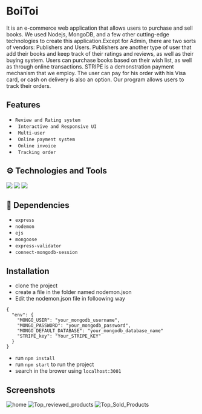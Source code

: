 # BoiToi
It is an e-commerce web application that allows users to purchase and sell books. 
We used Nodejs, MongoDB, and a few other cutting-edge technologies to create this application.Except for Admin, there are two sorts of vendors: Publishers and Users.
Publishers are another type of user that add their books and keep track of their ratings and reviews, as well as their buying system. Users can purchase books based on their wish list, as well as through online transactions. STRIPE is a demonstration payment mechanism that we employ. The user can pay for his order with his Visa card, or cash on delivery is also an option. Our program allows users to track their orders.
## Features
- `Review and Rating system`
- ` Interactive and Responsive UI`
- ` Multi-user`
- ` Online payment system`
- ` Online invoice`
- ` Tracking order`

## :gear: Technologies and Tools
![](https://img.shields.io/badge/Node.js-43853D?style=for-the-badge&logo=node.js&logoColor=white)
![](https://img.shields.io/badge/Express.js-404D59?style=for-the-badge)
![](https://img.shields.io/badge/MongoDB-4EA94B?style=for-the-badge&logo=mongodb&logoColor=white)

## :closed_lock_with_key: Dependencies
- `express` 
- `nodemon`
- `ejs`
- `mongoose`
- `express-validator`
- `connect-mongodb-session`


## Installation
- clone the project
- create a file in the folder named nodemon.json
- Edit the nodemon.json file in folloowing way

```
{
  "env": {
    "MONGO_USER": "your_mongodb_username",
    "MONGO_PASSWORD": "your_mongodb_password",
    "MONGO_DEFAULT_DATABASE": "your_mongodb_database_name"
    "STRIPE_key": "Your_STRIPE_KEY"
  }
}

```
- run `npm install`
- run `npm start` to run the project
- search in the brower using `localhost:3001`

## Screenshots
![home](https://user-images.githubusercontent.com/43216053/127352642-09d44951-35e8-49f6-afa5-d1dad851661e.png)
![Top_reviewed_products](https://user-images.githubusercontent.com/43216053/127352657-b0b364a4-a678-4cb8-9fc1-9a78c4ebd00a.png)
![Top_Sold_Products](https://user-images.githubusercontent.com/43216053/127352670-c7ec4496-4283-4909-acb7-316cc4b45aa0.png)
